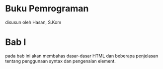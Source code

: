 # Buku Pemrograman
disusun oleh Hasan, S.Kom

# Bab I
pada bab ini akan membahas dasar-dasar HTML dan beberapa penjelasan tentang penggunaan syntax dan pengenalan element.
